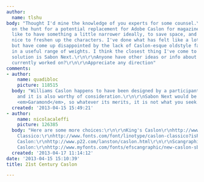 ```yaml
---
author:
  name: tlshu
body: "Thought I'd mine the knowledge of you experts for some counsel.\r\nI'm currently
  on the hunt for a potential replacement for Adobe Caslon for magazine body copy.\r\n\r\nWe'd
  like to have something a little narrower ideally, to save space, and it would be
  nice to freshen up the characters. I've done what has felt like a lot of research,
  but have come up disappointed by the lack of Caslon-esque oldstyle faces available\u2014especially
  in a useful range of weights. I think the closest thing I've come to an enjoyable
  solution is Sabon Next.\r\n\r\nAnyone have other ideas or info about anything being
  currently worked on?\r\n\r\nAppreciate any direction"
comments:
- author:
    name: quadibloc
    picture: 118515
  body: "Williams Caslon happens to have been designed by a participant in these forums,
    and it is also worthy of consideration.\r\n\r\nSabon Next would be a 21st Century
    <em>Garamond</em>, so whatever its merits, it is not what you seek."
  created: '2013-04-15 15:49:21'
- author:
    name: nicolacaleffi
    picture: 126385
  body: "Here are some more choices:\r\n\r\nKing's Caslon\r\nhttp://www.daltonmaag.com/buyonline/fonts/kingscaslon\r\n\r\nCaslon
    Classico:\r\nhttp://www.fonts.com/font/linotype/caslon-classico?isRatingExpanded=False#product_top\r\n\r\nLanston
    Caslon:\r\nhttp://www.p22.com/lanston/caslon.html\r\n\r\nScangraphic / EF New
    Caslon:\r\nhttp://www.myfonts.com/fonts/efscangraphic/new-caslon-sb/"
  created: '2013-04-17 11:14:12'
date: '2013-04-15 15:10:39'
title: 21st Century Caslon

---
```

